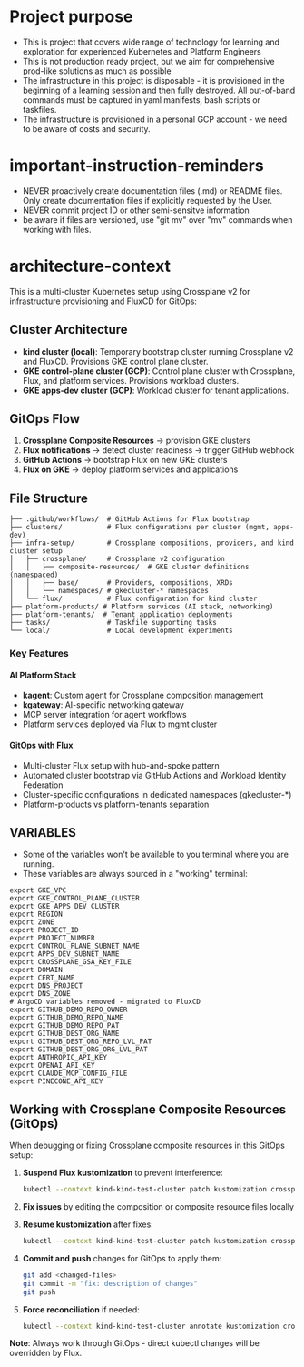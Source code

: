 # Project purpose
* This is project that covers wide range of technology for learning and exploration for experienced Kubernetes and Platform Engineers
* This is not production ready project, but we aim for comprehensive prod-like solutions as much as possible
* The infrastructure in this project is disposable - it is provisioned in the beginning of a learning session and then fully destroyed. All out-of-band commands must be captured in yaml manifests, bash scripts or taskfiles.
* The infrastructure is provisioned in a personal GCP account - we need to be aware of costs and security.

# important-instruction-reminders
* NEVER proactively create documentation files (.md) or README files. Only create documentation files if explicitly requested by the User.
* NEVER commit project ID or other semi-sensitve information
* be aware if files are versioned, use "git mv" over "mv" commands when working with files.

# architecture-context
This is a multi-cluster Kubernetes setup using Crossplane v2 for infrastructure provisioning and FluxCD for GitOps:

## Cluster Architecture
- **kind cluster (local)**: Temporary bootstrap cluster running Crossplane v2 and FluxCD. Provisions GKE control plane cluster.
- **GKE control-plane cluster (GCP)**: Control plane cluster with Crossplane, Flux, and platform services. Provisions workload clusters.
- **GKE apps-dev cluster (GCP)**: Workload cluster for tenant applications.

## GitOps Flow
1. **Crossplane Composite Resources** → provision GKE clusters
2. **Flux notifications** → detect cluster readiness → trigger GitHub webhook
3. **GitHub Actions** → bootstrap Flux on new GKE clusters
4. **Flux on GKE** → deploy platform services and applications

## File Structure
```
├── .github/workflows/  # GitHub Actions for Flux bootstrap
├── clusters/           # Flux configurations per cluster (mgmt, apps-dev)
├── infra-setup/        # Crossplane compositions, providers, and kind cluster setup
│   ├── crossplane/     # Crossplane v2 configuration
│   │   ├── composite-resources/  # GKE cluster definitions (namespaced)
│   │   ├── base/       # Providers, compositions, XRDs
│   │   └── namespaces/ # gkecluster-* namespaces
│   └── flux/           # Flux configuration for kind cluster
├── platform-products/ # Platform services (AI stack, networking)
├── platform-tenants/  # Tenant application deployments
├── tasks/              # Taskfile supporting tasks
└── local/              # Local development experiments
```

### Key Features

#### AI Platform Stack
* **kagent**: Custom agent for Crossplane composition management
* **kgateway**: AI-specific networking gateway
* MCP server integration for agent workflows
* Platform services deployed via Flux to mgmt cluster

#### GitOps with Flux
* Multi-cluster Flux setup with hub-and-spoke pattern
* Automated cluster bootstrap via GitHub Actions and Workload Identity Federation
* Cluster-specific configurations in dedicated namespaces (gkecluster-*)
* Platform-products vs platform-tenants separation

## VARIABLES
* Some of the variables won't be available to you terminal where you are running.
* These variables are always sourced in a "working" terminal:

```
export GKE_VPC
export GKE_CONTROL_PLANE_CLUSTER
export GKE_APPS_DEV_CLUSTER
export REGION
export ZONE
export PROJECT_ID
export PROJECT_NUMBER
export CONTROL_PLANE_SUBNET_NAME
export APPS_DEV_SUBNET_NAME
export CROSSPLANE_GSA_KEY_FILE
export DOMAIN
export CERT_NAME
export DNS_PROJECT
export DNS_ZONE
# ArgoCD variables removed - migrated to FluxCD
export GITHUB_DEMO_REPO_OWNER
export GITHUB_DEMO_REPO_NAME
export GITHUB_DEMO_REPO_PAT
export GITHUB_DEST_ORG_NAME
export GITHUB_DEST_ORG_REPO_LVL_PAT
export GITHUB_DEST_ORG_ORG_LVL_PAT
export ANTHROPIC_API_KEY
export OPENAI_API_KEY
export CLAUDE_MCP_CONFIG_FILE
export PINECONE_API_KEY
```

## Working with Crossplane Composite Resources (GitOps)

When debugging or fixing Crossplane composite resources in this GitOps setup:

1. **Suspend Flux kustomization** to prevent interference:
   ```bash
   kubectl --context kind-kind-test-cluster patch kustomization crossplane-composite-resources -n flux-system -p '{"spec":{"suspend":true}}' --type=merge
   ```

2. **Fix issues** by editing the composition or composite resource files locally

3. **Resume kustomization** after fixes:
   ```bash
   kubectl --context kind-kind-test-cluster patch kustomization crossplane-composite-resources -n flux-system -p '{"spec":{"suspend":false}}' --type=merge
   ```

4. **Commit and push** changes for GitOps to apply them:
   ```bash
   git add <changed-files>
   git commit -m "fix: description of changes"
   git push
   ```

5. **Force reconciliation** if needed:
   ```bash
   kubectl --context kind-kind-test-cluster annotate kustomization crossplane-base -n flux-system reconcile.fluxcd.io/requestedAt=$(date '+%Y-%m-%dT%H:%M:%S%z') --overwrite
   ```

**Note**: Always work through GitOps - direct kubectl changes will be overridden by Flux.
